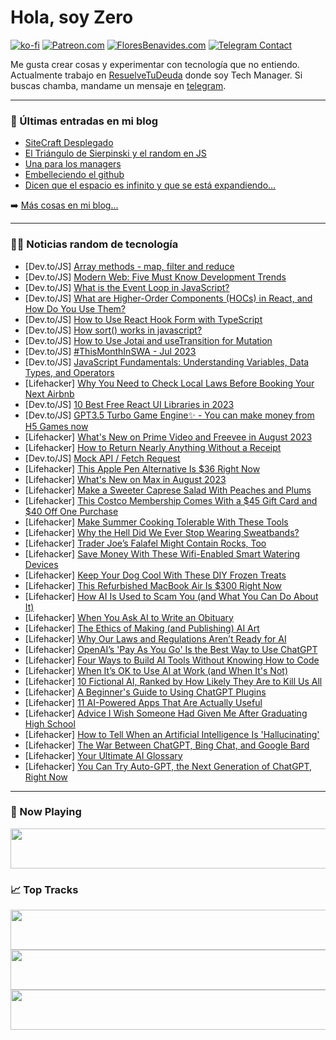 # Hola, soy Zero

[![ko-fi](https://ko-fi.com/img/githubbutton_sm.svg)](https://ko-fi.com/J3J4N0LUK)
[![Patreon.com](https://img.shields.io/endpoint.svg?url=https%3A%2F%2Fshieldsio-patreon.vercel.app%2Fapi%3Fusername%3Dzerodragon%26type%3Dpatrons&style=for-the-badge)](https://patreon.com/zerodragon)
[![FloresBenavides.com](https://img.shields.io/website?down_message=oops&label=MiBlog&style=for-the-badge&up_message=online&url=https%3A%2F%2Ffloresbenavides.com)](https://floresbenavides.com)
[![Telegram Contact](https://img.shields.io/badge/escr%C3%ADbeme-ZeroDragon-%2326A5E4?style=for-the-badge&logo=telegram)](https://t.me/zerodragon)

Me gusta crear cosas y experimentar con tecnología que no entiendo.
Actualmente trabajo en [ResuelveTuDeuda](http://github.com/resuelve) donde soy Tech Manager.
Si buscas chamba, mandame un mensaje en [telegram](https://t.me/zerodragon).

---

### 📕 Últimas entradas en mi blog
<!-- BLOG-POST-LIST:START -->
- [SiteCraft Desplegado](https://floresbenavides.com/sitecraft-desplegado/)
- [El Triángulo de Sierpinski y el random en JS](https://floresbenavides.com/el-triangulo-de-sierpinski-y-el-random-en-js/)
- [Una para los managers](https://floresbenavides.com/una-para-los-managers/)
- [Embelleciendo el github](https://floresbenavides.com/embelleciendo-el-github/)
- [Dicen que el espacio es infinito y que se está expandiendo…](https://floresbenavides.com/dicen-que-el-espacio-es-infinito-y-que-se-esta-expandiendo/)
<!-- BLOG-POST-LIST:END -->

➡️ [Más cosas en mi blog...](https://floresbenavides.com)

---

### 👨‍💻 Noticias random de tecnología
<!-- TECH-POSTS:START -->
- [Dev.to/JS] [Array methods - map, filter and reduce](https://dev.to/pardeepr08/array-methods-map-filter-and-reduce-3i45)
- [Dev.to/JS] [Modern Web: Five Must Know Development Trends](https://dev.to/stonediggity/modern-web-five-must-know-development-trends-36md)
- [Dev.to/JS] [What is the Event Loop in JavaScript?](https://dev.to/mikenjuki/what-is-the-event-loop-in-javascript-1k30)
- [Dev.to/JS] [What are Higher-Order Components &lpar;HOCs&rpar; in React, and How Do You Use Them?](https://dev.to/msubhro_mukherjee/what-are-higher-order-components-hocs-in-react-and-how-do-you-use-them-2fcc)
- [Dev.to/JS] [How to Use React Hook Form with TypeScript](https://dev.to/mohammadfaisal/how-to-use-react-hook-form-with-typescript-3cga)
- [Dev.to/JS] [How sort&lpar;&rpar; works in javascript?](https://dev.to/kumarkalyan/how-sort-works-in-javascript-epk)
- [Dev.to/JS] [How to Use Jotai and useTransition for Mutation](https://dev.to/dai_shi/how-to-use-jotai-and-usetransition-for-mutation-37gd)
- [Dev.to/JS] [#ThisMonthInSWA - Jul 2023](https://dev.to/azure/thismonthinswa-jul-2023-348h)
- [Dev.to/JS] [JavaScript Fundamentals: Understanding Variables, Data Types, and Operators](https://dev.to/iamcymentho/mastering-javascript-understanding-variables-data-types-and-operators-56k0)
- [Lifehacker] [Why You Need to Check Local Laws Before Booking Your Next Airbnb](https://lifehacker.com/check-local-laws-before-booking-your-summer-airbnb-1833300051)
- [Dev.to/JS] [10 Best Free React UI Libraries in 2023](https://dev.to/ashutoshmishra/10-best-free-react-ui-libraries-in-2023-3ki0)
- [Dev.to/JS] [GPT3.5 Turbo Game Engine✨ - You can make money from H5 Games now](https://dev.to/lilshake/gpt35-turbo-game-engine-you-can-make-money-from-h5-games-now-405j)
- [Lifehacker] [What&#39;s New on Prime Video and Freevee in August 2023](https://lifehacker.com/whats-new-on-prime-video-and-freevee-in-august-2023-1850693204)
- [Lifehacker] [How to Return Nearly Anything Without a Receipt](https://lifehacker.com/how-to-return-nearly-anything-without-a-receipt-5853626)
- [Dev.to/JS] [Mock API / Fetch Request](https://dev.to/bit092/mock-api-fetch-request-15l2)
- [Lifehacker] [This Apple Pen Alternative Is $36 Right Now](https://lifehacker.com/this-apple-pen-alternative-is-36-right-now-1850676180)
- [Lifehacker] [What&#39;s New on Max in August 2023](https://lifehacker.com/whats-new-on-max-in-august-2023-1850692913)
- [Lifehacker] [Make a Sweeter Caprese Salad With Peaches and Plums](https://lifehacker.com/use-stone-fruits-to-make-this-caprese-salad-1828631119)
- [Lifehacker] [This Costco Membership Comes With a $45 Gift Card and $40 Off One Purchase](https://lifehacker.com/this-costco-membership-comes-with-a-45-gift-card-and-1850692844)
- [Lifehacker] [Make Summer Cooking Tolerable With These Tools](https://lifehacker.com/make-summer-cooking-tolerable-with-these-tools-1850690788)
- [Lifehacker] [Why the Hell Did We Ever Stop Wearing Sweatbands?](https://lifehacker.com/why-the-hell-did-we-ever-stop-wearing-sweatbands-1848156420)
- [Lifehacker] [Trader Joe’s Falafel Might Contain Rocks, Too](https://lifehacker.com/trader-joe-s-falafel-might-contain-rocks-too-1850692151)
- [Lifehacker] [Save Money With These Wifi-Enabled Smart Watering Devices](https://lifehacker.com/save-money-with-these-wifi-enabled-smart-watering-devic-1850690739)
- [Lifehacker] [Keep Your Dog Cool With These DIY Frozen Treats](https://lifehacker.com/these-diy-frozen-treats-keep-your-dog-cool-when-its-hot-1725159956)
- [Lifehacker] [This Refurbished MacBook Air Is $300 Right Now](https://lifehacker.com/this-refurbished-macbook-air-is-300-right-now-1850676276)
- [Lifehacker] [How AI Is Used to Scam You &lpar;and What You Can Do About It&rpar;](https://lifehacker.com/how-ai-is-used-to-scam-you-and-what-you-can-do-about-i-1850688732)
- [Lifehacker] [When You Ask AI to Write an Obituary](https://lifehacker.com/when-you-ask-ai-to-write-an-obituary-1850502065)
- [Lifehacker] [The Ethics of Making &lpar;and Publishing&rpar; AI Art](https://lifehacker.com/the-ethics-of-making-and-publishing-ai-art-1850688734)
- [Lifehacker] [Why Our Laws and Regulations Aren’t Ready for AI](https://lifehacker.com/why-our-laws-and-regulations-aren-t-ready-for-ai-1850671379)
- [Lifehacker] [OpenAI’s &#39;Pay As You Go&#39; Is the Best Way to Use ChatGPT](https://lifehacker.com/openai-s-pay-as-you-go-is-the-best-way-to-use-chatgpt-1850318349)
- [Lifehacker] [Four Ways to Build AI Tools Without Knowing How to Code](https://lifehacker.com/the-best-ways-to-build-ai-tools-without-knowing-how-to-1850535556)
- [Lifehacker] [When It’s OK to Use AI at Work &lpar;and When It&#39;s Not&rpar;](https://lifehacker.com/when-it-s-ok-to-use-ai-at-work-and-when-its-not-1850683978)
- [Lifehacker] [10 Fictional AI, Ranked by How Likely They Are to Kill Us All](https://lifehacker.com/10-fictional-ai-ranked-by-how-likely-they-are-to-kill-1850368045)
- [Lifehacker] [A Beginner&#39;s Guide to Using ChatGPT Plugins](https://lifehacker.com/a-beginners-guide-to-using-chatgpt-plugins-1850578719)
- [Lifehacker] [11 AI-Powered Apps That Are Actually Useful](https://lifehacker.com/11-ai-powered-apps-that-are-actually-useful-1850653084)
- [Lifehacker] [Advice I Wish Someone Had Given Me After Graduating High School](https://lifehacker.com/advice-i-wish-someone-had-given-me-after-graduating-hig-1573178134)
- [Lifehacker] [How to Tell When an Artificial Intelligence Is &#39;Hallucinating&#39;](https://lifehacker.com/how-to-tell-when-an-artificial-intelligence-is-hallucin-1850280001)
- [Lifehacker] [The War Between ChatGPT, Bing Chat, and Google Bard](https://lifehacker.com/the-war-between-chatgpt-bing-chat-and-google-bard-1850575579)
- [Lifehacker] [Your Ultimate AI Glossary](https://lifehacker.com/your-ultimate-ai-glossary-1850575803)
- [Lifehacker] [You Can Try Auto-GPT, the Next Generation of ChatGPT, Right Now](https://lifehacker.com/you-can-try-auto-gpt-the-next-generation-of-chatgpt-r-1850343691)<!-- TECH-POSTS:END -->

---

### 🎵 Now Playing
<a href="https://spotify-now-playing-dun.vercel.app/now-playing?open"><img src="https://spotify-now-playing-dun.vercel.app/now-playing" width="540" height="64"></a>

### 📈 Top Tracks
<a href="https://spotify-now-playing-dun.vercel.app/top-tracks?i=1&open"><img src="https://spotify-now-playing-dun.vercel.app/top-tracks?i=1" width="540" height="64"></a>
<a href="https://spotify-now-playing-dun.vercel.app/top-tracks?i=2&open"><img src="https://spotify-now-playing-dun.vercel.app/top-tracks?i=2" width="540" height="64"></a>
<a href="https://spotify-now-playing-dun.vercel.app/top-tracks?i=3&open"><img src="https://spotify-now-playing-dun.vercel.app/top-tracks?i=3" width="540" height="64"></a>
